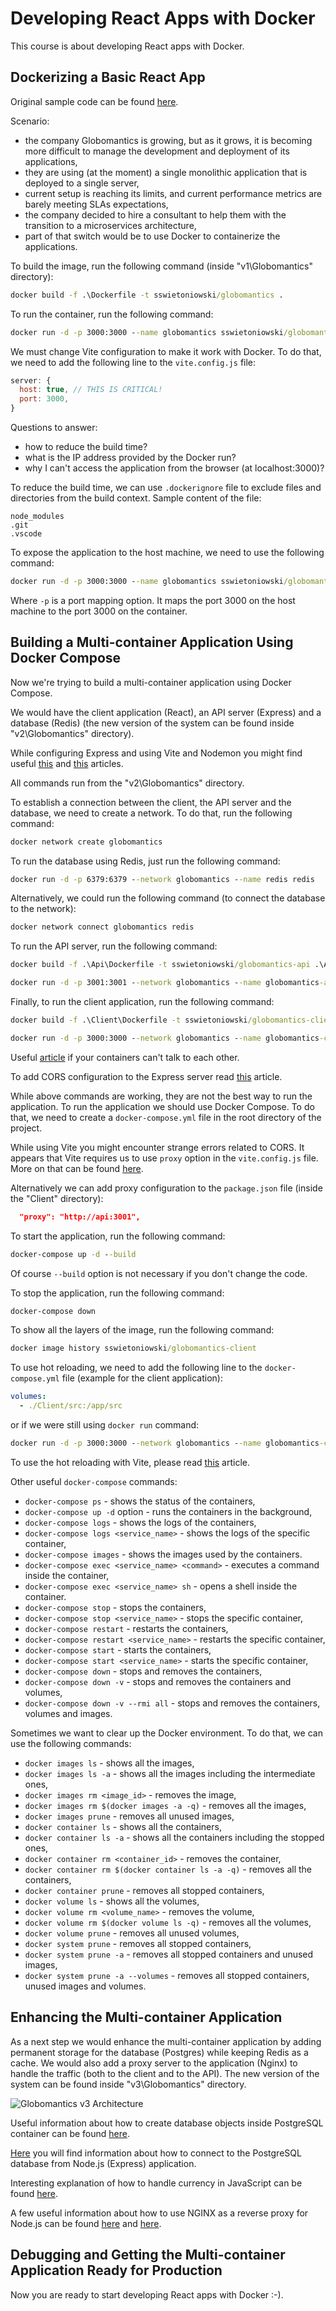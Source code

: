 # Developing React Apps with Docker

This course is about developing React apps with Docker.

## Dockerizing a Basic React App

Original sample code can be found [here](https://github.com/saravanan75/docker_react).

Scenario:

- the company Globomantics is growing, but as it grows, it is becoming more difficult to manage the development and deployment of its applications,
- they are using (at the moment) a single monolithic application that is deployed to a single server,
- current setup is reaching its limits, and current performance metrics are barely meeting SLAs expectations,
- the company decided to hire a consultant to help them with the transition to a microservices architecture,
- part of that switch would be to use Docker to containerize the applications.

To build the image, run the following command (inside "v1\Globomantics" directory):

```cmd
docker build -f .\Dockerfile -t sswietoniowski/globomantics .
```

To run the container, run the following command:

```cmd
docker run -d -p 3000:3000 --name globomantics sswietoniowski/globomantics
```

We must change Vite configuration to make it work with Docker. To do that, we need to add the following line to the `vite.config.js` file:

```javascript
server: {
  host: true, // THIS IS CRITICAL!
  port: 3000,
}
```

Questions to answer:

- how to reduce the build time?
- what is the IP address provided by the Docker run?
- why I can't access the application from the browser (at localhost:3000)?

To reduce the build time, we can use `.dockerignore` file to exclude files and directories from the build context. Sample content of the file:

```text
node_modules
.git
.vscode
```

To expose the application to the host machine, we need to use the following command:

```cmd
docker run -d -p 3000:3000 --name globomantics sswietoniowski/globomantics
```

Where `-p` is a port mapping option. It maps the port 3000 on the host machine to the port 3000 on the container.

## Building a Multi-container Application Using Docker Compose

Now we're trying to build a multi-container application using Docker Compose.

We would have the client application (React), an API server (Express) and a database (Redis) (the new version of the system can be found inside "v2\Globomantics" directory).

While configuring Express and using Vite and Nodemon you might find useful [this](https://dev.to/kevinqtogitty/how-to-set-up-an-express-server-with-typescript-and-es6-import-statements-using-vite-9l6) and [this](https://blog.logrocket.com/configuring-nodemon-with-typescript/) articles.

All commands run from the "v2\Globomantics" directory.

To establish a connection between the client, the API server and the database, we need to create a network. To do that, run the following command:

```cmd
docker network create globomantics
```

To run the database using Redis, just run the following command:

```cmd
docker run -d -p 6379:6379 --network globomantics --name redis redis
```

Alternatively, we could run the following command (to connect the database to the network):

```cmd
docker network connect globomantics redis
```

To run the API server, run the following command:

```cmd
docker build -f .\Api\Dockerfile -t sswietoniowski/globomantics-api .\Api
```

```cmd
docker run -d -p 3001:3001 --network globomantics --name globomantics-api sswietoniowski/globomantics-api
```

Finally, to run the client application, run the following command:

```cmd
docker build -f .\Client\Dockerfile -t sswietoniowski/globomantics-client .\Client
```

```cmd
docker run -d -p 3000:3000 --network globomantics --name globomantics-client sswietoniowski/globomantics-client
```

Useful [article](https://maximorlov.com/4-reasons-why-your-docker-containers-cant-talk-to-each-other/) if your containers can't talk to each other.

To add CORS configuration to the Express server read [this](https://www.section.io/engineering-education/how-to-use-cors-in-nodejs-with-express/) article.

While above commands are working, they are not the best way to run the application. To run the application we
should use Docker Compose. To do that, we need to create a `docker-compose.yml` file in the root directory of the project.

While using Vite you might encounter strange errors related to CORS. It appears that Vite requires us to
use `proxy` option in the `vite.config.js` file. More on that can be found [here](https://rubenr.dev/cors-vite-vue/).

Alternatively we can add proxy configuration to the `package.json` file (inside the "Client" directory):

```json
  "proxy": "http://api:3001",
```

To start the application, run the following command:

```cmd
docker-compose up -d --build
```

Of course `--build` option is not necessary if you don't change the code.

To stop the application, run the following command:

```cmd
docker-compose down
```

To show all the layers of the image, run the following command:

```cmd
docker image history sswietoniowski/globomantics-client
```

To use hot reloading, we need to add the following line to the `docker-compose.yml` file (example for the client application):

```yaml
volumes:
  - ./Client/src:/app/src
```

or if we were still using `docker run` command:

```cmd
docker run -d -p 3000:3000 --network globomantics --name globomantics-client -v ${PWD}/Client/src:/app/src sswietoniowski/globomantics-client
```

To use the hot reloading with Vite, please read [this](https://patrickdesjardins.com/blog/docker-vitejs-hot-reload) article.

Other useful `docker-compose` commands:

- `docker-compose ps` - shows the status of the containers,
- `docker-compose up -d` option - runs the containers in the background,
- `docker-compose logs` - shows the logs of the containers,
- `docker-compose logs <service_name>` - shows the logs of the specific container,
- `docker-compose images` - shows the images used by the containers.
- `docker-compose exec <service_name> <command>` - executes a command inside the container,
- `docker-compose exec <service_name> sh` - opens a shell inside the container.
- `docker-compose stop` - stops the containers,
- `docker-compose stop <service_name>` - stops the specific container,
- `docker-compose restart` - restarts the containers,
- `docker-compose restart <service_name>` - restarts the specific container,
- `docker-compose start` - starts the containers,
- `docker-compose start <service_name>` - starts the specific container,
- `docker-compose down` - stops and removes the containers,
- `docker-compose down -v` - stops and removes the containers and volumes,
- `docker-compose down -v --rmi all` - stops and removes the containers, volumes and images.

Sometimes we want to clear up the Docker environment. To do that, we can use the following commands:

- `docker images ls` - shows all the images,
- `docker images ls -a` - shows all the images including the intermediate ones,
- `docker images rm <image_id>` - removes the image,
- `docker images rm $(docker images -a -q)` - removes all the images,
- `docker images prune` - removes all unused images,
- `docker container ls` - shows all the containers,
- `docker container ls -a` - shows all the containers including the stopped ones,
- `docker container rm <container_id>` - removes the container,
- `docker container rm $(docker container ls -a -q)` - removes all the containers,
- `docker container prune` - removes all stopped containers,
- `docker volume ls` - shows all the volumes,
- `docker volume rm <volume_name>` - removes the volume,
- `docker volume rm $(docker volume ls -q)` - removes all the volumes,
- `docker volume prune` - removes all unused volumes,
- `docker system prune` - removes all stopped containers,
- `docker system prune -a` - removes all stopped containers and unused images,
- `docker system prune -a --volumes` - removes all stopped containers, unused images and volumes.

## Enhancing the Multi-container Application

As a next step we would enhance the multi-container application by adding permanent storage for the database (Postgres) while keeping Redis as a cache. We would also add a proxy server to the application (Nginx) to handle the traffic (both to the client and to the API). The new version of the system can be found inside "v3\Globomantics" directory.

![Globomantics v3 Architecture](img/globomantics_v3_architecture.jpg)

Useful information about how to create database objects inside PostgreSQL container can be found [here](https://stackoverflow.com/questions/26598738/how-to-create-user-database-in-script-for-docker-postgres).

[Here](https://blog.logrocket.com/crud-rest-api-node-js-express-postgresql/) you will find information about how to connect to the PostgreSQL database from Node.js (Express) application.

Interesting explanation of how to handle currency in JavaScript can be found [here](https://www.honeybadger.io/blog/currency-money-calculations-in-javascript/).

A few useful information about how to use NGINX as a reverse proxy for Node.js can be found [here](https://blog.logrocket.com/how-to-run-a-node-js-server-with-nginx/) and [here](https://www.prasanna.dev/posts/start-nginx-when-upstream-unavailable).

## Debugging and Getting the Multi-container Application Ready for Production

Now you are ready to start developing React apps with Docker :-).
